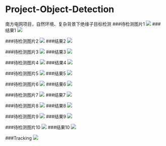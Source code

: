 # Project-Object-Detection
南方电网项目，自然环境、复杂背景下绝缘子目标检测
###待检测图片1
![](https://github.com/zhoujian89/Project-Object-Detection/blob/master/南网项目/A500kV仁厂甲线161号塔A相大号侧绝缘子自爆一片（自导线起左串第10片）.jpg)
###结果1
![](https://github.com/zhoujian89/Project-Object-Detection/blob/master/南网项目/A检测结果.jpg)

###待检测图片2
![](https://github.com/zhoujian89/Project-Object-Detection/blob/master/南网项目/B500kV惠墨乙线087号塔A相V串面向小号侧绝缘子自爆一片(自挂点起左串第6片).jpg)
###结果2
![](https://github.com/zhoujian89/Project-Object-Detection/blob/master/南网项目/B检测结果.jpg)

###待检测图片3
![](https://github.com/zhoujian89/Project-Object-Detection/blob/master/南网项目/C500kV小楚甲线223号塔B相大号侧绝缘子自爆一片(自挂点起右串第11片).jpg)
###结果3
![](https://github.com/zhoujian89/Project-Object-Detection/blob/master/南网项目/C检测结果.jpg)

###待检测图片4
![](https://github.com/zhoujian89/Project-Object-Detection/blob/master/南网项目/D500kv小楚甲线352号塔A相小号侧绝缘子自爆一片(自挂点起右串第5片).jpg)
###结果4
![](https://github.com/zhoujian89/Project-Object-Detection/blob/master/南网项目/D检测结果.jpg)

###待检测图片5
![](https://github.com/zhoujian89/Project-Object-Detection/blob/master/南网项目/E500kV小楚甲线248号塔C相小号侧绝缘子自爆一片(自导线起左串第9片).jpg)
###结果5
![](https://github.com/zhoujian89/Project-Object-Detection/blob/master/南网项目/E检测结果.jpg)

###待检测图片6
![](https://github.com/zhoujian89/Project-Object-Detection/blob/master/南网项目/F500kV红惠甲线79号塔B相小号侧绝缘子自爆一片(自挂点起第7片).jpg)
###结果6
![](https://github.com/zhoujian89/Project-Object-Detection/blob/master/南网项目/F检测结果.jpg)

###待检测图片7
![](https://github.com/zhoujian89/Project-Object-Detection/blob/master/南网项目/G500kV惠墨乙线071号塔A相V串面向小号侧绝缘子自爆一片（自挂点起右串第5片）.jpg)
###结果7
![](https://github.com/zhoujian89/Project-Object-Detection/blob/master/南网项目/G检测结果.jpg)

###待检测图片8
![](https://github.com/zhoujian89/Project-Object-Detection/blob/master/南网项目/H500kV惠墨乙线124号塔C相V串面向小号侧绝缘子自爆一片（自挂点起右串第14片）.jpg)
###结果8
![](https://github.com/zhoujian89/Project-Object-Detection/blob/master/南网项目/H检测结果.jpg)

###待检测图片9
![](https://github.com/zhoujian89/Project-Object-Detection/blob/master/南网项目/I500kV仁厂甲线161号塔A相小号侧绝缘子自爆一片（自导线起右串第14片）.jpg)
###结果9
![](https://github.com/zhoujian89/Project-Object-Detection/blob/master/南网项目/I检测结果.jpg)

###待检测图片10
![](https://github.com/zhoujian89/Project-Object-Detection/blob/master/南网项目/J500kV德博Ⅱ回线243号塔B相跳线串绝缘子自爆一片（自导线起第10片）.jpg)
###结果10
![](https://github.com/zhoujian89/Project-Object-Detection/blob/master/南网项目/J检测结果.jpg)

###Tracking
![](https://github.com/zhoujian89/Project-Object-Detection/blob/master/tracking.jpg)

